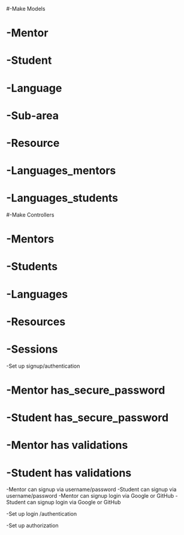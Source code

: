 #-Make Models
#  -Mentor
#  -Student
#  -Language
#  -Sub-area
#  -Resource
#  -Languages_mentors
#  -Languages_students

#-Make Controllers
#  -Mentors
#  -Students
#  -Languages
#  -Resources
#  -Sessions

-Set up signup/authentication
#  -Mentor has_secure_password
#  -Student has_secure_password
#  -Mentor has validations
#  -Student has validations
  -Mentor can signup via username/password
  -Student can signup via username/password 
  -Mentor can signup login via Google or GitHub
  -Student can signup login via Google or GitHub

-Set up login /authentication

-Set up authorization
